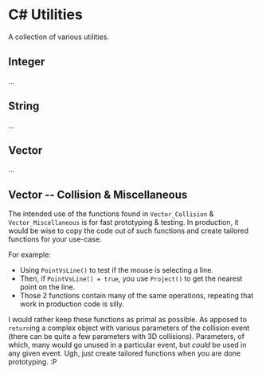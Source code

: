 # C# Utilities
A collection of various utilities.

## Integer
...

## String
...

## Vector
...

## Vector -- Collision & Miscellaneous
The intended use of the functions found in `Vector_Collision` & `Vector_Miscellaneous` is for fast prototyping & testing.
In production, it would be wise to copy the code out of such functions and create tailored functions for your use-case.

For example:
  * Using `PointVsLine()` to test if the mouse is selecting a line.
  * Then, if `PointVsLine() = true`, you use `Project()` to get the nearest point on the line.
  * Those 2 functions contain many of the same operations, repeating that work in production code is silly.

I would rather keep these functions as primal as possible.
As apposed to `return`ing a complex object with various parameters of the collision event (there can be quite a few parameters with 3D collisions).
Parameters, of which, many would go unused in a particular event, but _could_ be used in any given event.
Ugh, just create tailored functions when you are done prototyping. :P
